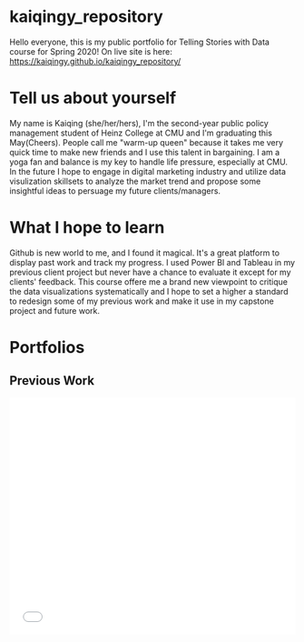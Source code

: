 # kaiqingy_repository
Hello everyone, this is my public portfolio for Telling Stories with Data course for Spring 2020!
On live site is here: https://kaiqingy.github.io/kaiqingy_repository/

# Tell us about yourself
My name is Kaiqing (she/her/hers), I'm the second-year public policy management student of Heinz College at CMU and I'm graduating this May(Cheers). People call me "warm-up queen" because it takes me very quick time to make new friends and I use this talent in bargaining. I am a yoga fan and balance is my key to handle life pressure, especially at CMU. In the future I hope to engage in digital marketing industry and utilize data visulization skillsets to analyze the market trend and propose some insightful ideas to persuage my future clients/managers.

# What I hope to learn
Github is new world to me, and I found it magical. It's a great platform to display past work and track my progress. I used Power BI and Tableau in my previous client project but never have a chance to evaluate it except for my clients' feedback. This course offere me a brand new viewpoint to critique the data visualizations systematically and I hope to set a higher a standard to redesign some of my previous work and make it use in my capstone project and future work.

# Portfolios
## Previous Work
<iframe title="The performance of HIV testing and prevention" aria-label="Grouped Column Chart" id="datawrapper-chart-pMmQZ" src="//datawrapper.dwcdn.net/pMmQZ/1/" scrolling="no" frameborder="0" style="width: 0; min-width: 100% !important; border: none;" height="416"></iframe><script type="text/javascript">!function(){"use strict";window.addEventListener("message",function(a){if(void 0!==a.data["datawrapper-height"])for(var e in a.data["datawrapper-height"]){var t=document.getElementById("datawrapper-chart-"+e)||document.querySelector("iframe[src*='"+e+"']");t&&(t.style.height=a.data["datawrapper-height"][e]+"px")}})}();</script>
